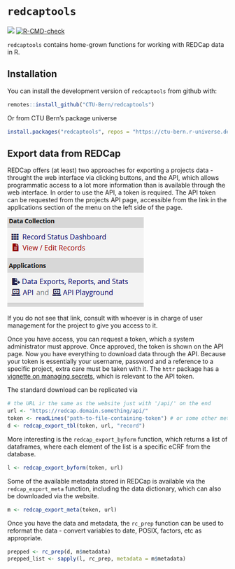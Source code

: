 
<!-- README.md is generated from README.Rmd. Please edit that file -->

# `redcaptools`

<!-- badges: start -->

[![](https://img.shields.io/badge/dev%20version-0.3.0-blue.svg)](https://github.com/CTU-Bern/redcaptools)
[![R-CMD-check](https://github.com/CTU-Bern/redcaptools/workflows/R-CMD-check/badge.svg)](https://github.com/CTU-Bern/redcaptools/actions)

<!-- badges: end -->

`redcaptools` contains home-grown functions for working with REDCap data
in R.

## Installation

You can install the development version of `redcaptools` from github
with:

<!-- install.packages("redcaptools") -->

``` r
remotes::install_github("CTU-Bern/redcaptools")
```

Or from CTU Bern’s package universe

``` r
install.packages("redcaptools", repos = "https://ctu-bern.r-universe.dev")
```

## Export data from REDCap

REDCap offers (at least) two approaches for exporting a projects data -
throught the web interface via clicking buttons, and the API, which
allows programmatic access to a lot more information than is available
through the web interface. In order to use the API, a token is required.
The API token can be requested from the projects API page, accessible
from the link in the applications section of the menu on the left side
of the page.

![](man/figures/api_link.png)

If you do not see that link, consult with whoever is in charge of user
management for the project to give you access to it.

Once you have access, you can request a token, which a system
administrator must approve. Once approved, the token is shown on the API
page. Now you have everything to download data through the API. Because
your token is essentially your username, password and a reference to a
specific project, extra care must be taken with it. The `httr` package
has a [vignette on managing
secrets](https://cran.r-project.org/web/packages/httr/vignettes/secrets.html),
which is relevant to the API token.

The standard download can be replicated via

``` r
# the URL ir the same as the website just with '/api/' on the end
url <- "https://redcap.domain.something/api/"
token <- readLines("path-to-file-containing-token") # or some other method
d <- redcap_export_tbl(token, url, "record")
```

More interesting is the `redcap_export_byform` function, which returns a
list of dataframes, where each element of the list is a specific eCRF
from the database.

``` r
l <- redcap_export_byform(token, url)
```

Some of the available metadata stored in REDCap is available via the
`redcap_export_meta` function, including the data dictionary, which can
also be downloaded via the website.

``` r
m <- redcap_export_meta(token, url)
```

Once you have the data and metadata, the `rc_prep` function can be used
to reformat the data - convert variables to date, POSIX, factors, etc as
appropriate.

``` r
prepped <- rc_prep(d, m$metadata)
prepped_list <- sapply(l, rc_prep, metadata = m$metadata)
```

